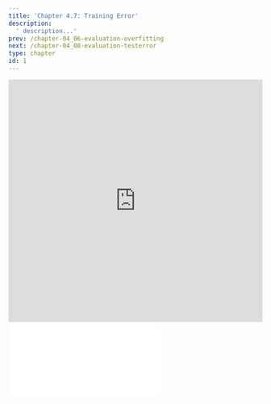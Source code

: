 ```yaml
---
title: 'Chapter 4.7: Training Error'
description:
  ' description...'
prev: /chapter-04_06-evaluation-overfitting
next: /chapter-04_08-evaluation-testerror
type: chapter
id: 1
---
```


<exercise id="1" title="Video Lecture">

<iframe width="100%" height="480" src="https://www.youtube.com/embed/dpZLGIf97m0" frameborder="0" allow="accelerometer; autoplay; encrypted-media; gyroscope; picture-in-picture" allowfullscreen></iframe>

</exercise>

<exercise id="2" title="Slides">

<object data="pdfs/4/slides-evaluation-train.pdf" type="application/pdf" style="width:100%;height:480px">
    <embed src="pdfs/4/slides-evaluation-train.pdf" type="application/pdf" />
</object>

</exercise>
